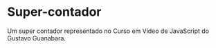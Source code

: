 # Super-contador
Um super contador representado no Curso em Vídeo de JavaScript do Gustavo Guanabara.
